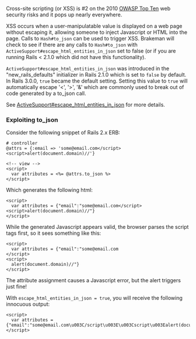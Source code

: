 Cross-site scripting (or XSS) is #2 on the 2010 [OWASP Top Ten](https://www.owasp.org/index.php/Top_10_2010-A2) web security risks and it pops up nearly everywhere.

XSS occurs when a user-manipulatable value is displayed on a web page without escaping it, allowing someone to inject Javascript or HTML into the page.  Calls to `Hash#to_json` can be used to trigger XSS.  Brakeman will check to see if there are any calls to `Hash#to_json` with `ActiveSupport#escape_html_entities_in_json` set to false (or if you are running Rails < 2.1.0 which did not have this functionality).

`ActiveSupport#escape_html_entities_in_json` was introduced in the "new\_rails\_defaults" initializer in Rails 2.1.0 which is set to `false` by default.  In Rails 3.0.0, `true` became the default setting.  Setting this value to `true` will automatically escape '<', '>', '&' which are commonly used to break out of code generated by a to\_json call.

See [ActiveSupport#escape\_html\_entities\_in\_json](http://rubydoc.info/docs/rails/ActiveSupport/JSON/Encoding.escape_html_entities_in_json=) for more details.

### Exploiting to\_json

Consider the following snippet of Rails 2.x ERB:

    # controller
    @attrs = {:email => 'some@email.com</script><script>alert(document.domain)//'}

    <!-- view -->
    <script>
      var attributes = <%= @attrs.to_json %>
    </script>

Which generates the following html:

    <script>
      var attributes = {"email":"some@email.com</script><script>alert(document.domain)//"}
    </script>

While the generated Javascript appears valid, the browser parses the script tags first, so it sees something like this:

    <script>
      var attributes = {"email":"some@email.com
    </script>
    <script>
      alert(document.domain)//"}
    </script>

The attribute assignment causes a Javascript error, but the alert triggers just fine!

With `escape_html_entities_in_json = true`, you will receive the following innocuous output:

    <script>
      var attributes = {"email":"some@email.com\u003C/script\u003E\u003Cscript\u003Ealert(document.domain)//"}
    </script>
